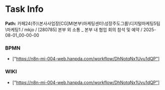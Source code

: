 # Task Info

**Path:** 카페24(주)\본사사업장\[CG]MI본부\마케팅센터\성장주도그룹\디지털마케팅5팀\마케팅1 / mkjo / [280785] 본부 외 소통 _ 본부 내 협업 회의 참석 및 예약 / 2025-08-01_00-00-00

### BPMN
- ["https://n8n-mi-004-web.hanpda.com/workflow/DhNotqNx1Uvu1dQP"]

### WIKI
- ["https://n8n-mi-004-web.hanpda.com/workflow/DhNotqNx1Uvu1dQP"]

